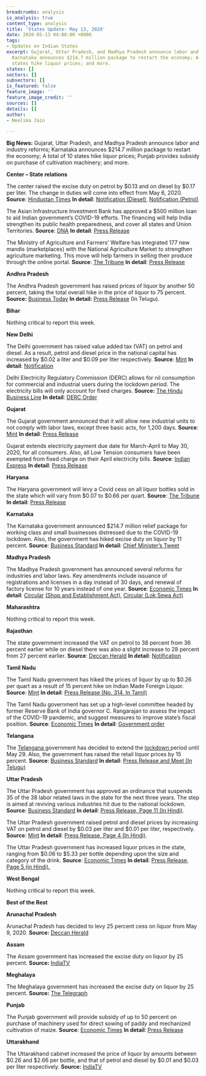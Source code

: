```yaml
---
breadcrumbs: analysis
is_analysis: true
content_type: analysis
title: 'States Update: May 13, 2020'
date: 2020-05-13 04:00:00 +0000
tags:
- Updates on Indian States
excerpt: Gujarat, Uttar Pradesh, and Madhya Pradesh announce labor and industry reforms;
  Karnataka announces $214.7 million package to restart the economy; A total of 10
  states hike liquor prices; and more.
states: []
sectors: []
subsectors: []
is_featured: false
feature_image: ''
feature_image_credit: ''
sources: []
details: []
author:
- Neelima Jain

---
```

**Big News:** Gujarat, Uttar Pradesh, and Madhya Pradesh announce labor and industry reforms; Karnataka announces $214.7 million package to restart the economy; A total of 10 states hike liquor prices; Punjab provides subsidy on purchase of cultivation machinery; and more.

**Center – State relations**

The center raised the excise duty on petrol by $0.13 and on diesel by $0.17 per liter. The change in duties will come into effect from May 6, 2020. **Source**: [Hindustan Times](https://www.hindustantimes.com/india-news/excise-duty-on-petrol-raised-by-rs-10-diesel-by-rs-13-per-litre-no-change-in-prices/story-RVV2cqnus4hEUYN1qrQfcP.html) **In detail**: [Notification (Diesel)](https://www.cbic.gov.in/resources/htdocs-cbec/excise/cx-act/notifications/notfns-2020/cx-tarr2020/ce06-2020.pdf;jsessionid=875969CCF6274DDDF5AB82DE2C8CB367), [Notification (Petrol)](https://www.cbic.gov.in/resources/htdocs-cbec/excise/cx-act/notifications/notfns-2020/cx-tarr2020/ce05-2020.pdf;jsessionid=18A5429ED654249647C94A9308E6CE37)

The Asian Infrastructure Investment Bank has approved a $500 million loan to aid Indian government’s COVID-19 efforts. The financing will help India strengthen its public health preparedness, and cover all states and Union Territories. **Source**: [DNA](https://www.dnaindia.com/business/report-govt-signs-500-million-project-with-aiib-to-deal-with-covid-19-pandemic-2824127) **In detail**: [Press Release](https://www.aiib.org/en/news-events/news/2020/AIIB-Approves-USD500M-to-Support-Indias-Response-to-COVID-19.html)

The Ministry of Agriculture and Farmers’ Welfare has integrated 177 new mandis (marketplaces) with the National Agriculture Market to strengthen agriculture marketing. This move will help farmers in selling their produce through the online portal. **Source**: [The Tribune](https://www.tribuneindia.com/news/nation/177-new-mandis-across-10-states-integrated-with-e-nam-platform-83414) **In detail**: [Press Release](https://pib.gov.in/PressReleasePage.aspx?PRID=1622906)

**Andhra Pradesh**

The Andhra Pradesh government has raised prices of liquor by another 50 percent, taking the total overall hike in the price of liquor to 75 percent. **Source:** [Business Today](https://www.businesstoday.in/latest/trends/liquor-prices-hike-after-delhi-andhra-pradesh-raises-tax-on-alcohol-by-75pc/story/402907.html) **In detail:** [Press Release](http://ipr.ap.nic.in/images/press-releases/జిల్లాల%20కలెక్టర్లు,%20ఎస్పీలతో%20సీఎం%20శ్రీ%20వైయస్_%20జగన్_%20సమీక్ష.pdf) (In Telugu).

**Bihar**

Nothing critical to report this week.

**New Delhi**

The Delhi government has raised value added tax (VAT) on petrol and diesel. As a result, petrol and diesel price in the national capital has increased by $0.02 a liter and $0.09 per liter respectively. **Source**: [Mint](https://www.livemint.com/news/india/tax-on-liquor-petrol-diesel-hiked-in-delhi-other-states-10-points-11588671687269.html) **In detail**: [Notification](http://it.delhigovt.nic.in/writereaddata/egaz202055602.pdf)

Delhi Electricity Regulatory Commission (DERC) allows for nil consumption for commercial and industrial users during the lockdown period. The electricity bills will only account for fixed charges. **Source:** [The Hindu Business Line](https://www.thehindubusinessline.com/news/industrial-and-non-domestic-power-consumers-of-delhi-get-relief-in-bills-raised-during-covid-19-lockdown/article31515670.ece) **In detail**: [DERC Order](http://www.derc.gov.in/Supply%20Code%20and%20Performance%20Standards/Provisional%20billing%20for%20industrial%20and%20non-domestic%20consumers%20-%2004.05.2020.pdf)

**Gujarat**

The Gujarat government announced that it will allow new industrial units to not comply with labor laws, except three basic acts, for 1,200 days. **Source**: [Mint](https://www.livemint.com/news/india/gujarat-offers-1-200-day-labour-law-exemptions-for-new-industrial-investments-11588959474848.html) **In detail**: [Press Release](https://gujaratinformation.net/uploads/article/SHG0FG-7nI2tU7l8ibLUayxA4EbydRV_.pdf)

Gujarat extends electricity payment due date for March-April to May 30, 2020, for all consumers. Also, all Low Tension consumers have been exempted from fixed charge on their April electricity bills. **Source**: [Indian Express](https://indianexpress.com/article/india/gujarat-state-extends-deadline-for-power-bill-payment-to-may-30-6402383/) **In detail**: [Press Release](https://gujaratindia.gov.in/media/news.htm)

**Haryana**

The Haryana government will levy a Covid cess on all liquor bottles sold in the state which will vary from $0.07 to $0.66 per quart. **Source**: [The Tribune](https://www.tribuneindia.com/news/haryana/haryana-to-levy-covid-cess-on-liquor-vends-to-open-on-wednesday-80776) **In detail**: [Press Release](https://prharyana.gov.in/en/haryana-cabinet-which-met-under-the-chairmanship-of-chief-minister-mr-manohar-lal-today-approved-3)

**Karnataka**

The Karnataka government announced $214.7 million relief package for working class and small businesses distressed due to the COVID-19 lockdown. Also, the government has hiked excise duty on liquor by 11 percent. **Source**: [Business Standard](https://www.business-standard.com/article/economy-policy/karnataka-govt-announces-rs-1-610-cr-package-hikes-excise-duty-on-liqour-120050601429_1.html) **In detail**: [Chief Minister’s Tweet](https://twitter.com/CMofKarnataka/status/1258034636644442112?s=20)

**Madhya Pradesh**

The Madhya Pradesh government has announced several reforms for industries and labor laws. Key amendments include issuance of registrations and licenses in a day instead of 30 days, and renewal of factory license for 10 years instead of one year. **Source**: [Economic Times](https://economictimes.indiatimes.com/news/politics-and-nation/madhya-pradesh-allows-industry-and-establishments-the-flexibility-to-hire-and-fire-workers/articleshow/75579220.cms) **In detail**: [Circular](http://www.labour.mp.gov.in/KnowledgeSharing/public/View_Circular.aspx?id=8869) [(Shop and Establishment Act)](http://www.labour.mp.gov.in/KnowledgeSharing/public/View_Circular.aspx?id=8869), [Circular (Lok Sewa Act)](http://www.labour.mp.gov.in/KnowledgeSharing/public/View_Circular.aspx?id=8869)

**Maharashtra**

Nothing critical to report this week.

**Rajasthan**

The state government increased the VAT on petrol to 38 percent from 36 percent earlier while on diesel there was also a slight increase to 28 percent from 27 percent earlier. **Source**: [Deccan Herald](https://www.deccanherald.com/national/north-and-central/petrol-diesel-to-cost-more-in-rajasthan-with-hike-in-vat-rates-834861.html) **In detail**: [Notification](http://finance.rajasthan.gov.in/PDFDOCS/TAX/CCT/F-CCT-8782-07052020.pdf)

**Tamil Nadu**

The Tamil Nadu government has hiked the prices of liquor by up to $0.26 per quart as a result of 15 percent hike on Indian Made Foreign Liquor. **Source**: [Mint](https://www.livemint.com/news/india/tamil-nadu-hikes-liquor-prices-from-tomorrow-11588747658700.html) **In detail**: [Press Release (No. 314, In Tamil)](https://www.tn.gov.in/pressrelease/archives)

The Tamil Nadu government has set up a high-level committee headed by former Reserve Bank of India governor C. Rangarajan to assess the impact of the COVID-19 pandemic, and suggest measures to improve state’s fiscal position. **Source**: [Economic Times](https://economictimes.indiatimes.com/news/economy/policy/tamil-nadu-forms-panel-under-ex-rbi-governor-c-rangarajan-to-improve-fiscal-position/articleshow/75647779.cms) **In detail**: [Government order](https://cms.tn.gov.in/sites/default/files/go/fin_e_242_2020.pdf)

**Telangana**

The [Telangana ](https://www.business-standard.com/topic/telangana)government has decided to extend the [lockdown ](https://www.business-standard.com/about/what-is-lockdown)period until May 29. Also, the government has raised the retail liquor prices by 15 percent. **Source**: [Business Standard](https://www.business-standard.com/article/current-affairs/telangana-extends-lockdown-till-may-29-allows-liquor-with-15-price-hike-120050600066_1.html) **In detail**: [Press Release and Meet (In Telugu)](https://cm.telangana.gov.in/2020/05/lockdown-in-telangana-extended-to-29th-may/)

**Uttar Pradesh**

The Uttar Pradesh government has approved an ordinance that suspends 35 of the 38 labor related laws in the state for the next three years. The step is aimed at reviving various industries hit due to the national lockdown. **Source**: [Business Standard](https://www.business-standard.com/article/economy-policy/up-govt-to-exempt-businesses-from-all-but-three-labour-laws-for-3-years-120050701531_1.html) **In detail**: [Press Release, Page 11 (In Hindi)](http://information.up.nic.in/attachments/CabinetDecisionfile/7c223b50d3fdc5a2c4a53863012ed0b0.pdf).

The Uttar Pradesh government raised petrol and diesel prices by increasing VAT on petrol and diesel by $0.03 per liter and $0.01 per liter, respectively. **Source**: [Mint](https://www.livemint.com/news/india/uttar-pradesh-hikes-vat-on-petrol-diesel-15th-state-to-do-so-11588765478878.html) **In detail**: [Press Release, Page 4 (In Hindi)](http://information.up.nic.in/attachments/CabinetDecisionfile/7c223b50d3fdc5a2c4a53863012ed0b0.pdf).

The Uttar Pradesh government has increased liquor prices in the state, ranging from $0.06 to $5.33 per bottle depending upon the size and category of the drink. **Source**: [Economic Times](https://economictimes.indiatimes.com/news/politics-and-nation/up-govt-hikes-liquor-prices-by-rs-5-to-rs-400-a-bottle/articleshow/75576424.cms) **In detail**: [Press Release, Page 5 (in Hindi).](http://information.up.nic.in/attachments/CabinetDecisionfile/7c223b50d3fdc5a2c4a53863012ed0b0.pdf)

**West Bengal**

Nothing critical to report this week.

**Best of the Rest**

**Arunachal Pradesh**

Arunachal Pradesh has decided to levy 25 percent cess on liquor from May 9, 2020. **Source:** [Deccan Herald](https://www.deccanherald.com/national/east-and-northeast/arunachal-pradesh-levies-25-per-cent-cess-on-liquor-835622.html)

**Assam**

The Assam government has increased the excise duty on liquor by 25 percent. **Source:** [IndiaTV](https://www.indiatvnews.com/news/india/assam-govt-liquor-excise-duty-increased-by-25-per-cent-615465)

**Meghalaya**

The Meghalaya government has increased the excise duty on liquor by 25 percent. **Source:** [The Telegraph](https://www.telegraphindia.com/states/north-east/coronavirus-pandemic-meghalaya-hikes-25-liquor-price/cid/1771475)

**Punjab**

The Punjab government will provide subsidy of up to 50 percent on purchase of machinery used for direct sowing of paddy and mechanized cultivation of maize. **Source**: [Economic Times](https://economictimes.indiatimes.com/news/economy/agriculture/punjab-announces-50-per-cent-subsidy-on-machinery-for-paddy-maize-cultivation/articleshow/75555043.cms) **In detail**: [Press Release](http://diprpunjab.gov.in/?q=content/punjab-government-announces-subsidy-upto-50-machinery-paddy-and-maize-cultivation-0)

**Uttarakhand**

The Uttarakhand cabinet increased the price of liquor by amounts between $0.26 and $2.66 per bottle, and that of petrol and diesel by $0.01 and $0.03 per liter respectively. **Source:** [IndiaTV](https://www.indiatvnews.com/business/news-uttarakhand-liquor-fuel-healthcare-tax-petrol-diesel-tax-coronavirus-lockdown-615172)